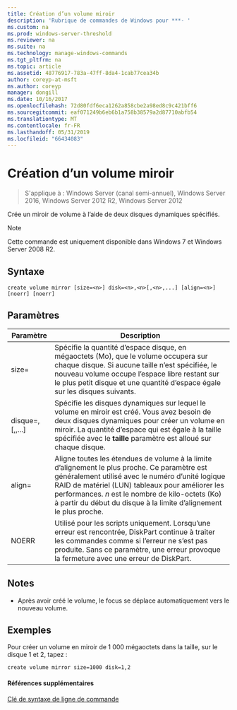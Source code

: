 ```yaml
---
title: Création d’un volume miroir
description: 'Rubrique de commandes de Windows pour ***- '
ms.custom: na
ms.prod: windows-server-threshold
ms.reviewer: na
ms.suite: na
ms.technology: manage-windows-commands
ms.tgt_pltfrm: na
ms.topic: article
ms.assetid: 48776917-783a-47ff-8da4-1cab77cea34b
author: coreyp-at-msft
ms.author: coreyp
manager: dongill
ms.date: 10/16/2017
ms.openlocfilehash: 72d80fdf6eca1262a858cbe2a98ed8c9c421bff6
ms.sourcegitcommit: eaf071249b6eb6b1a758b38579a2d87710abfb54
ms.translationtype: MT
ms.contentlocale: fr-FR
ms.lasthandoff: 05/31/2019
ms.locfileid: "66434083"
---
```

# <a name="create-volume-mirror"></a>Création d’un volume miroir

>S'applique à : Windows Server (canal semi-annuel), Windows Server 2016, Windows Server 2012 R2, Windows Server 2012

Crée un miroir de volume à l’aide de deux disques dynamiques spécifiés.  
  
> [!NOTE]  
> Cette commande est uniquement disponible dans Windows 7 et Windows Server 2008 R2.  
  
  
  
## <a name="syntax"></a>Syntaxe  
  
```  
create volume mirror [size=<n>] disk=<n>,<n>[,<n>,...] [align=<n>] [noerr] [noerr]  
```  
  
## <a name="parameters"></a>Paramètres  
  
|         Paramètre         |                                                                                                                                     Description                                                                                                                                     |
|---------------------------|-------------------------------------------------------------------------------------------------------------------------------------------------------------------------------------------------------------------------------------------------------------------------------------|
|         size\=<n>         |                 Spécifie la quantité d’espace disque, en mégaoctets \(Mo\), que le volume occupera sur chaque disque. Si aucune taille n’est spécifiée, le nouveau volume occupe l’espace libre restant sur le plus petit disque et une quantité d’espace égale sur les disques suivants.                 |
| disque\=<n>,<n>\[,<n>,...\] |                       Spécifie les disques dynamiques sur lequel le volume en miroir est créé. Vous avez besoin de deux disques dynamiques pour créer un volume en miroir. La quantité d’espace qui est égale à la taille spécifiée avec le **taille** paramètre est alloué sur chaque disque.                        |
|        align\=<n>         | Aligne toutes les étendues de volume à la limite d’alignement le plus proche. Ce paramètre est généralement utilisé avec le numéro d’unité logique RAID de matériel \(LUN\) tableaux pour améliorer les performances. *n* est le nombre de kilo-octets \(Ko\) à partir du début du disque à la limite d’alignement le plus proche. |
|           NOERR           |                                        Utilisé pour les scripts uniquement. Lorsqu’une erreur est rencontrée, DiskPart continue à traiter les commandes comme si l’erreur ne s’est pas produite. Sans ce paramètre, une erreur provoque la fermeture avec une erreur de DiskPart.                                         |
  
## <a name="remarks"></a>Notes  
  
-   Après avoir créé le volume, le focus se déplace automatiquement vers le nouveau volume.  
  
## <a name="BKMK_examples"></a>Exemples  
Pour créer un volume en miroir de 1 000 mégaoctets dans la taille, sur le disque 1 et 2, tapez :  
  
```  
create volume mirror size=1000 disk=1,2  
```  
  
#### <a name="additional-references"></a>Références supplémentaires  
[Clé de syntaxe de ligne de commande](command-line-syntax-key.md)  
  

  

